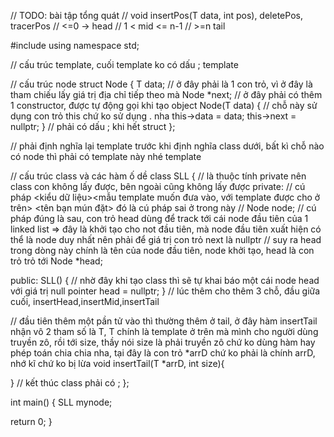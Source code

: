 // TODO: bài tập tổng quát
//  void insertPos(T data, int pos), deletePos, tracerPos
//  <=0 -> head
//  1 < mid <= n-1
//  >=n tail

#include <iostream>
using namespace std;

// cấu trúc template, cuối template ko có dấu ;
template <class T>

// cấu trúc node
struct Node
{
  T data;
  // ở đây phải là 1 con trỏ, vì ở đây là tham chiếu lấy giá trị địa chỉ tiếp theo mà
  Node *next;
  // ở đây phải có thêm 1 constructor, được tự động gọi khi tạo object
  Node(T data)
  {
    // chỗ này sử dụng con trỏ this chứ ko sử dụng . nha
    this->data = data;
    this->next = nullptr;
  }
  // phải có dấu ; khi hết struct
};

// phải định nghĩa lại template trước khi định nghĩa class dưới, bất kì chỗ nào có node thì phải có template này nhé
template <class T>

// cấu trúc class và các hàm ố dề
class SLL
{
  // là thuộc tính private nên class con không lấy được, bên ngoài cũng không lấy được
private:
  // cú pháp <kiểu dữ liệu><mẫu template muốn đưa vào, với template được cho ở trên> <tên bạn mún đặt> đó là cú pháp sai ở trong này
  //  Node<T> node;
  //  cú pháp đúng là sau, con trỏ head dùng để track tới cái node đầu tiên của 1 linked list => đây là khởi tạo cho not đầu tiên, mà node đầu tiên xuất hiện có thể là node duy nhất nên phải để giá trị con trỏ next là nullptr
  //  suy ra head trong dòng này chính là tên của node đầu tiên, node khởi tạo, head là con trỏ trỏ tới
  Node<T> *head;

public:
  SLL()
  {
    // nhờ đây khi tạo class thì sẽ tự khai báo một cái node head với giá trị null pointer
    head = nullptr;
  }
  // lúc thêm cho thêm 3 chỗ, đầu giữa cuối, insertHead,insertMid,insertTail
  
  // đầu tiên thêm một pần tử vào thì thường thêm ở tail, ở đây hàm insertTail nhận vô 2 tham số là T, T chính là template ở trên mà mình cho người dùng truyền zô, rồi tới size, thầy nói size là phải truyền zô chứ ko dùng hàm hay phép toán chia chia nha, tại đây là con trỏ *arrD chứ ko phải là chính arrD, nhớ kĩ chứ ko bị lừa
  void insertTail(T *arrD, int size){
    
  }
  // kết thúc class phải có ;
};

int main()
{
  SLL<int> mynode;

  return 0;
}